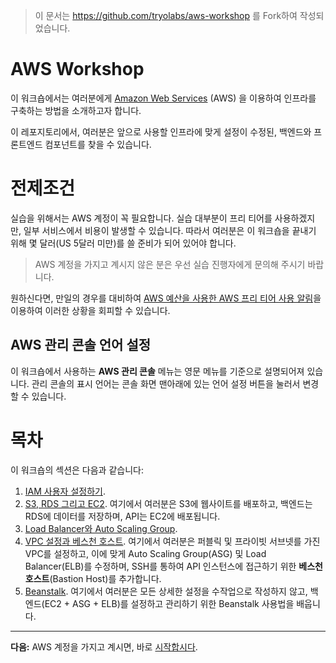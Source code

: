 > 이 문서는 https://github.com/tryolabs/aws-workshop 를 Fork하여 작성되었습니다.

# AWS Workshop

이 워크숍에서는 여러분에게 [Amazon Web Services](https://aws.amazon.com/) (AWS) 을 이용하여 인프라를 구축하는 방법을 소개하고자 합니다.

이 레포지토리에서, 여러분은 앞으로 사용할 인프라에 맞게 설정이 수정된, 백엔드와 프론트엔드 컴포넌트를 찾을 수 있습니다.

# 전제조건

실습을 위해서는 AWS 계정이 꼭 필요합니다. 실습 대부분이 프리 티어를 사용하겠지만, 일부 서비스에서 비용이 발생할 수 있습니다.
따라서 여러분은 이 워크숍을 끝내기 위해 몇 달러(US 5달러 미만)를 쓸 준비가 되어 있어야 합니다.
> AWS 계정을 가지고 계시지 않은 분은 우선 실습 진행자에게 문의해 주시기 바랍니다. 

원하신다면, 만일의 경우를 대비하여
[AWS 예산을 사용한 AWS 프리 티어 사용 알림](http://docs.aws.amazon.com/awsaccountbilling/latest/aboutv2/free-tier-alarms.html)을 이용하여 이러한 상황을 회피할 수 있습니다.

## AWS 관리 콘솔 언어 설정

이 워크숍에서 사용하는 **AWS 관리 콘솔** 메뉴는 영문 메뉴를 기준으로 설명되어져 있습니다. 관리 콘솔의 표시 언어는 콘솔 화면 맨아래에 있는 언어 설정 버튼을 눌러서 변경 할 수 있습니다.

# 목차

이 워크숍의 섹션은 다음과 같습니다:

1. [IAM 사용자 설정하기](/workshop/set-up-users.md).
2. [S3, RDS 그리고 EC2](/workshop/s3-web-ec2-api-rds/introduction.md). 
    여기에서 여러분은 S3에 웹사이트를 배포하고, 백엔드는 RDS에 데이터를 저장하며, API는 EC2에 배포됩니다.
3. [Load Balancer와 Auto Scaling Group](/workshop/elb-auto-scaling-group/introduction.md).
4. [VPC 설정과 베스천 호스트](/workshop/vpc-subnets-bastion/introduction.md).
    여기에서 여러분은 퍼블릭 및 프라이빗 서브넷를 가진 VPC를 설정하고, 이에 맞게 Auto Scaling Group(ASG) 및 Load Balancer(ELB)를 수정하며,
    SSH를 통하여 API 인스턴스에 접근하기 위한 **베스천 호스트**(Bastion Host)를 추가합니다.
5. [Beanstalk](/workshop/beanstalk/introduction.md). 
    여기에서 여러분은 모든 상세한 설정을 수작업으로 작성하지 않고, 백엔드(EC2 + ASG + ELB)를 설정하고 관리하기 위한 Beanstalk 사용법을 배웁니다.

---

**다음:** AWS 계정을 가지고 계시면, 바로 [시작합시다](/workshop/set-up-users.md).


